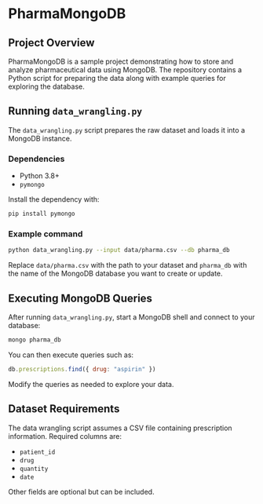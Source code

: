 # PharmaMongoDB

## Project Overview

PharmaMongoDB is a sample project demonstrating how to store and analyze
pharmaceutical data using MongoDB. The repository contains a Python script for
preparing the data along with example queries for exploring the database.

## Running `data_wrangling.py`

The `data_wrangling.py` script prepares the raw dataset and loads it into a
MongoDB instance.

### Dependencies

- Python 3.8+
- `pymongo`

Install the dependency with:

```bash
pip install pymongo
```

### Example command

```bash
python data_wrangling.py --input data/pharma.csv --db pharma_db
```

Replace `data/pharma.csv` with the path to your dataset and `pharma_db` with the
name of the MongoDB database you want to create or update.

## Executing MongoDB Queries

After running `data_wrangling.py`, start a MongoDB shell and connect to your
database:

```bash
mongo pharma_db
```

You can then execute queries such as:

```javascript
db.prescriptions.find({ drug: "aspirin" })
```

Modify the queries as needed to explore your data.

## Dataset Requirements

The data wrangling script assumes a CSV file containing prescription
information. Required columns are:

- `patient_id`
- `drug`
- `quantity`
- `date`

Other fields are optional but can be included.

